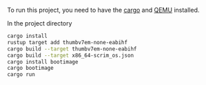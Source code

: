 
To run this project, you need to have the [cargo](https://doc.rust-lang.org/cargo/getting-started/installation.html) and [QEMU](https://www.qemu.org/download/) installed.

In the project directory
```bash
cargo install
rustup target add thumbv7em-none-eabihf
cargo build --target thumbv7em-none-eabihf
cargo build --target x86_64-scrim_os.json
cargo install bootimage
cargo bootimage
cargo run 
